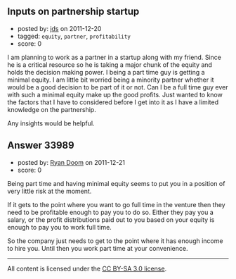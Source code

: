 ## Inputs on partnership startup

- posted by: [jds](https://stackexchange.com/users/-1/15129-jds) on 2011-12-20
- tagged: `equity`, `partner`, `profitability`
- score: 0

I am planning to work as a partner in a startup along with my friend. Since he is a critical resource so he is taking a major chunk of the equity and holds the decision making power. I being a part time guy is getting a minimal equity. I am little bit worried being a minority partner whether it would be a good decision to be part of it or not. Can I be a full time guy ever with such a minimal equity make up the good profits. Just wanted to know the factors that I have to considered before I get into it as I have a limited knowledge on the partnership.

Any insights would be helpful.


## Answer 33989

- posted by: [Ryan Doom](https://stackexchange.com/users/-1/5655-ryan-doom) on 2011-12-21
- score: 0

Being part time and having minimal equity seems to put you in a position of very little risk at the moment. 

If it gets to the point where you want to go full time in the venture then they need to be profitable enough to pay you to do so. Either they pay you a salary, or the profit distributions paid out to you based on your equity is enough to pay you to work full time. 

So the company just needs to get to the point where it has enough income to hire you. Until then you work part time at your convenience.



---

All content is licensed under the [CC BY-SA 3.0 license](https://creativecommons.org/licenses/by-sa/3.0/).
